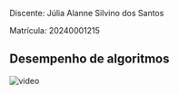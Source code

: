 
Discente: Júlia Alanne Silvino dos Santos

Matrícula: 20240001215

## Desempenho de algoritmos


![video]()
